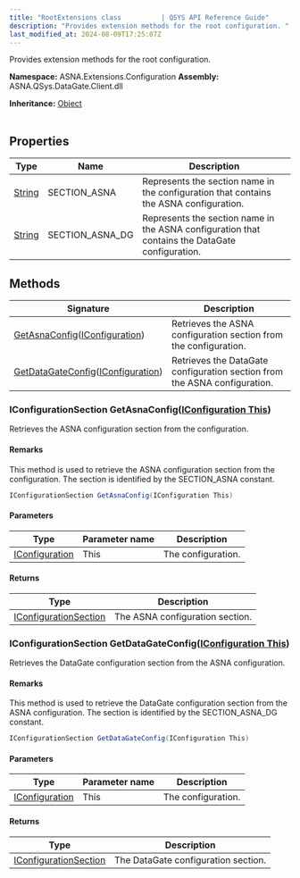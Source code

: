 ```yaml
---
title: "RootExtensions class          | QSYS API Reference Guide"
description: "Provides extension methods for the root configuration. "
last_modified_at: 2024-08-09T17:25:07Z
---
```


Provides extension methods for the root configuration.

**Namespace:** ASNA.Extensions.Configuration
**Assembly:** ASNA.QSys.DataGate.Client.dll

**Inheritance:** [Object](https://docs.microsoft.com/en-us/dotnet/api/system.object)
<br>
<br>

## Properties

| Type | Name | Description
| --- | --- | --- 
| [String](https://learn.microsoft.com/en-us/dotnet/api/system.string?view=net-8.0) | SECTION_ASNA | Represents the section name in the configuration that contains the ASNA configuration. |
| [String](https://learn.microsoft.com/en-us/dotnet/api/system.string?view=net-8.0) | SECTION_ASNA_DG | Represents the section name in the ASNA configuration that contains the DataGate configuration. |

## Methods

| Signature | Description |
| --- | --- |
| [GetAsnaConfig](#iconfigurationsection-getasnaconfigiconfiguration-this)([IConfiguration](https://learn.microsoft.com/en-us/dotnet/api/microsoft.extensions.configuration.iconfiguration?view=net-8.0)) | Retrieves the ASNA configuration section from the configuration.
| [GetDataGateConfig](#iconfigurationsection-getdatagateconfigiconfiguration-this)([IConfiguration](https://learn.microsoft.com/en-us/dotnet/api/microsoft.extensions.configuration.iconfiguration?view=net-8.0)) | Retrieves the DataGate configuration section from the ASNA configuration.

### IConfigurationSection GetAsnaConfig([IConfiguration This](https://learn.microsoft.com/en-us/dotnet/api/microsoft.extensions.configuration.iconfiguration?view=net-8.0))

Retrieves the ASNA configuration section from the configuration.


#### Remarks
This method is used to retrieve the ASNA configuration section from the configuration. The section is identified by the SECTION_ASNA constant.

```cs
IConfigurationSection GetAsnaConfig(IConfiguration This)
```

#### Parameters

| Type | Parameter name | Description
| --- | --- | ---
| [IConfiguration](https://learn.microsoft.com/en-us/dotnet/api/microsoft.extensions.configuration.iconfiguration?view=net-8.0) | This | The configuration.

#### Returns

| Type | Description
| --- | ---
| [IConfigurationSection](https://learn.microsoft.com/en-us/dotnet/api/microsoft.extensions.configuration.iconfigurationsection?view=net-8.0) | The ASNA configuration section.

### IConfigurationSection GetDataGateConfig([IConfiguration This](https://learn.microsoft.com/en-us/dotnet/api/microsoft.extensions.configuration.iconfiguration?view=net-8.0))

Retrieves the DataGate configuration section from the ASNA configuration.


#### Remarks
This method is used to retrieve the DataGate configuration section from the ASNA configuration. The section is identified by the SECTION_ASNA_DG constant.

```cs
IConfigurationSection GetDataGateConfig(IConfiguration This)
```

#### Parameters

| Type | Parameter name | Description
| --- | --- | ---
| [IConfiguration](https://learn.microsoft.com/en-us/dotnet/api/microsoft.extensions.configuration.iconfiguration?view=net-8.0) | This | The configuration.

#### Returns

| Type | Description
| --- | ---
| [IConfigurationSection](https://learn.microsoft.com/en-us/dotnet/api/microsoft.extensions.configuration.iconfigurationsection?view=net-8.0) | The DataGate configuration section.
